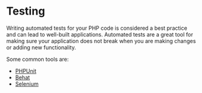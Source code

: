 # Testing

Writing automated tests for your PHP code is considered a best practice and can lead to well-built
applications. Automated tests are a great tool for making sure your application
does not break when you are making changes or adding new functionality.

Some common tools are:

* [PHPUnit](http://phpunit.de)
* [Behat](http://behat.org)
* [Selenium](http://seleniumhq.org/)
